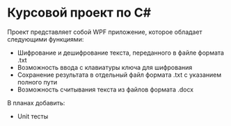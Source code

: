 # Курсовой проект по C#  
Проект представляет собой WPF приложение, которое обладает следующими функциями:  
* Шифрование и дешифрование текста, переданного в файле формата .txt  
* Возможность ввода с клавиатуры ключа для шифрования  
* Сохранение результата в отдельный файл формата .txt с указанием полного пути  
* Возможность считывания текста из файлов формата .docx  

В планах добавить:  
* Unit тесты  
